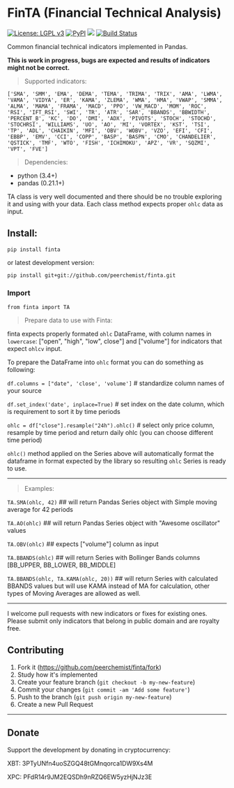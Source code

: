 # FinTA (Financial Technical Analysis)

[![License: LGPL v3](https://img.shields.io/badge/License-LGPL%20v3-blue.svg)](https://www.gnu.org/licenses/lgpl-3.0)
[![PyPI](https://img.shields.io/pypi/v/finta.svg?style=flat-square)](https://pypi.python.org/pypi/finta/)
[![](https://img.shields.io/badge/python-3.4+-blue.svg)](https://www.python.org/download/releases/3.4.0/)
[![Build Status](https://travis-ci.org/peerchemist/finta.svg?branch=master)](https://travis-ci.org/peerchemist/finta)

Common financial technical indicators implemented in Pandas.

**This is work in progress, bugs are expected and results of indicators
might not be correct.**

> Supported indicators:

```
['SMA', 'SMM', 'EMA', 'DEMA', 'TEMA', 'TRIMA', 'TRIX', 'AMA', 'LWMA', 'VAMA', 'VIDYA', 'ER', 'KAMA', 'ZLEMA', 'WMA', 'HMA', 'VWAP', 'SMMA', 'ALMA', 'MAMA', 'FRAMA', 'MACD', 'PPO', 'VW_MACD', 'MOM', 'ROC', 'RSI', 'IFT_RSI', 'SWI', 'TR', 'ATR', 'SAR', 'BBANDS', 'BBWIDTH', 'PERCENT_B', 'KC', 'DO', 'DMI', 'ADX', 'PIVOTS', 'STOCH', 'STOCHD', 'STOCHRSI', 'WILLIAMS', 'UO', 'AO', 'MI', 'VORTEX', 'KST', 'TSI', 'TP', 'ADL', 'CHAIKIN', 'MFI', 'OBV', 'WOBV', 'VZO', 'EFI', 'CFI', 'EBBP', 'EMV', 'CCI', 'COPP', 'BASP', 'BASPN', 'CMO', 'CHANDELIER', 'QSTICK', 'TMF', 'WTO', 'FISH', 'ICHIMOKU', 'APZ', 'VR', 'SQZMI', 'VPT', 'FVE']
```

> Dependencies:

-   python (3.4+)
-   pandas (0.21.1+)

TA class is very well documented and there should be no trouble
exploring it and using with your data. Each class method expects proper
`ohlc` data as input.

## Install:

`pip install finta`

or latest development version:

`pip install git+git://github.com/peerchemist/finta.git`

### Import

`from finta import TA`

> Prepare data to use with Finta:

finta expects properly formated `ohlc` DataFrame, with column names in `lowercase`:
 ["open", "high", "low", close"] and ["volume"] for indicators that expect `ohlcv` input.

To prepare the DataFrame into `ohlc` format you can do something as following:

`df.columns = ["date", 'close', 'volume']`  # standardize column names of your source

`df.set_index('date', inplace=True)`  # set index on the date column, which is requirement to sort it by time periods

`ohlc = df["close"].resample("24h").ohlc()`  # select only price column, resample by time period and return daily ohlc (you can choose different time period)

`ohlc()` method applied on the Series above will automatically format the dataframe in format expected by the library so resulting `ohlc` Series is ready to use.

____________________________________________________________________________

> Examples:

`TA.SMA(ohlc, 42)` ## will return Pandas Series object with Simple
moving average for 42 periods

`TA.AO(ohlc)` ## will return Pandas Series object with "Awesome oscillator" values

`TA.OBV(ohlc)` ## expects ["volume"] column as input

`TA.BBANDS(ohlc)` ## will return Series with Bollinger Bands columns [BB_UPPER, BB_LOWER, BB_MIDDLE]

`TA.BBANDS(ohlc, TA.KAMA(ohlc, 20))` ## will return Series with calculated BBANDS values but will use KAMA instead of MA for calculation, other types of Moving Averages are allowed as well.

------------------------------------------------------------------------

I welcome pull requests with new indicators or fixes for existing ones.
Please submit only indicators that belong in public domain and are
royalty free.

## Contributing

1. Fork it (https://github.com/peerchemist/finta/fork)
2. Study how it's implemented
3. Create your feature branch (`git checkout -b my-new-feature`)
4. Commit your changes (`git commit -am 'Add some feature'`)
5. Push to the branch (`git push origin my-new-feature`)
6. Create a new Pull Request

------------------------------------------------------------------------

## Donate

Support the development by donating in cryptocurrency:

XBT: 3PTyUNfn4uoSZGQ48tGMnqorca1DW9Xs4M

XPC: PFdR14r9JM2EQSDh9nRZQ6EW5yzHjNJz3E
